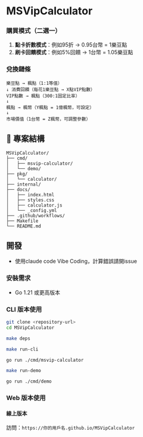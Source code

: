 # MSVipCalculator

### 購買模式（二選一）
1. **點卡折數模式**：例如95折 → 0.95台幣 = 1樂豆點
2. **刷卡回饋模式**：例如5%回饋 → 1台幣 = 1.05樂豆點

### 兌換鏈條
```
樂豆點 → 楓點（1:1等值）
↓ 消費回饋（每花1樂豆點 → X點VIP點數）
VIP點數 → 楓點（300:1固定比率）
↓ 
楓點 → 楓幣（Y楓點 = 1億楓幣，可設定）
↓
市場價值（1台幣 = Z楓幣，可調整參數）
```

## 📁 專案結構

```
MSVipCalculator/
├── cmd/                  
│   ├── msvip-calculator/   
│   └── demo/              
├── pkg/                  
│   └── calculator/      
├── internal/           
├── docs/                 
│   ├── index.html
│   ├── styles.css
│   ├── calculator.js
│   └── _config.yml
├── .github/workflows/    
├── Makefile              
└── README.md
```

## 開發
- 使用claude code Vibe Coding，計算錯誤請開issue

### 安裝需求
- Go 1.21 或更高版本

### CLI 版本使用

```bash
git clone <repository-url>
cd MSVipCalculator

make deps

make run-cli

go run ./cmd/msvip-calculator

make run-demo

go run ./cmd/demo
```

### Web 版本使用

#### 線上版本
訪問：`https://你的用戶名.github.io/MSVipCalculator`